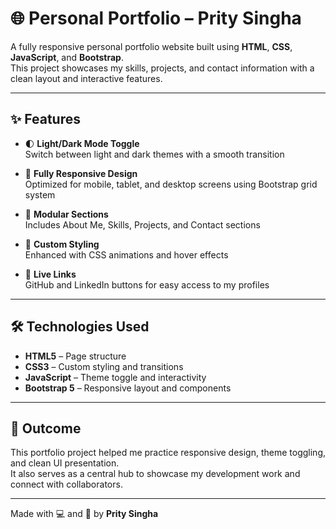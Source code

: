 # 🌐 Personal Portfolio – Prity Singha

A fully responsive personal portfolio website built using **HTML**, **CSS**, **JavaScript**, and **Bootstrap**.  
This project showcases my skills, projects, and contact information with a clean layout and interactive features.

---

## ✨ Features

- 🌓 **Light/Dark Mode Toggle**  
  Switch between light and dark themes with a smooth transition

- 📱 **Fully Responsive Design**  
  Optimized for mobile, tablet, and desktop screens using Bootstrap grid system

- 🧩 **Modular Sections**  
  Includes About Me, Skills, Projects, and Contact sections

- 🎨 **Custom Styling**  
  Enhanced with CSS animations and hover effects

- 🔗 **Live Links**  
  GitHub and LinkedIn buttons for easy access to my profiles

---

## 🛠️ Technologies Used

- **HTML5** – Page structure  
- **CSS3** – Custom styling and transitions  
- **JavaScript** – Theme toggle and interactivity  
- **Bootstrap 5** – Responsive layout and components

---

## 📌 Outcome

This portfolio project helped me practice responsive design, theme toggling, and clean UI presentation.  
It also serves as a central hub to showcase my development work and connect with collaborators.

---

Made with 💻 and 💖 by **Prity Singha**


